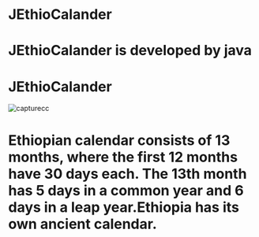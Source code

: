 # JEthioCalander 

# JEthioCalander is developed by java 

# JEthioCalander 
![capturecc](https://cloud.githubusercontent.com/assets/26887527/24891143/d8f0ca06-1eae-11e7-945a-a767c79401a7.JPG)


# Ethiopian calendar consists of 13 months, where the first 12 months have 30 days each. The 13th month has 5 days in a common year and 6 days in a leap year.Ethiopia has its own ancient calendar.
